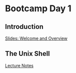# Bootcamp Day 1

## Introduction

[Slides: Welcome and Overview](https://docs.google.com/presentation/d/1TJpwKrwHDkiC_0HTydT_3UtmkJ4zhokD_YRrL-mxsEU/edit#slide=id.p)

## The Unix Shell

[Lecture Notes](../lectures/the-unix-shell/index.md)
<!---
## Intro To Python

[Slides: Intro to Python](https://www.dropbox.com/scl/fi/lnmhncvpporp6bvn1lw77/day1_afternoon.pptx?rlkey=8zedzp6jvhsvz61qn3vxby9fl&dl=0)

## Homework Assignment: 

[Day 1 Homework](../assignments/bootcamp/day1homework/day1homework.md)

## Daily Reflection

Please fill out [this survey](https://forms.gle/JtFJ9qV6wumP2vPY6) today at the end of class. 
--->
